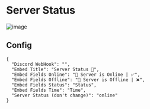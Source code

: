 # Server Status
![image](https://i.imgur.com/3tkAFFz.png")

## Config
```
{
  "Discord WebHook": "",
  "Embed Title": "Server Status 💫",
  "Embed Fields Online": "📡 Server is Online | ✅",
  "Embed Fields Offline": "📡 Server is Offline | ❌",
  "Embed Fields Status": "Status",
  "Embed Fields Time": "Time",
  "Server Status (don't change)": "online"
}
```
